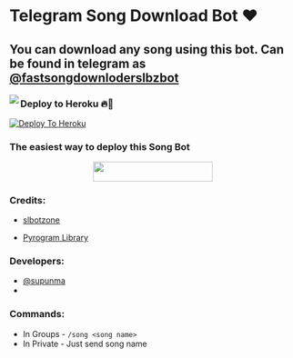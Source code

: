 # Telegram Song Download Bot ❤

## You can download any song using this bot. Can be found in telegram as [@fastsongdownloderslbzbot](https://t.me/fastsongdownloderslbzbot)

<img align="left" src="https://telegra.ph/file/6a770aa935e5b53dbf20e.jpg" style="max-width:100%;">


### Deploy to Heroku 🔥🕺 

[![Deploy To Heroku](https://www.herokucdn.com/deploy/button.svg)](https://heroku.com/deploy?template=https://github.com/youtubeslgeekshow/fastsongdownloaderbot)

###              The easiest way to deploy this Song Bot
<p align="center"><a href="https://heroku.com/deploy?template=https://github.com/youtubeslgeekshow/fastsongdownloaderbot"> <img src="https://img.shields.io/badge/Deploy%20To%20Heroku-blueviolet?style=for-the-badge&logo=heroku" width="210" height="34.45"/></a></p>


### Credits:

- [slbotzone](https://t.me/slbotzone)

- [Pyrogram Library](https://github.com/pyrogram/pyrogram)

### Developers:

- [@supunma](https://t.me/supunma)
- 
### Commands:
- In Groups - `/song <song name>`
- In Private - Just send song name


